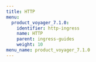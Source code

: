 ```yaml
---
title: HTTP
menu:
  product_voyager_7.1.0:
    identifier: http-ingress
    name: HTTP
    parent: ingress-guides
    weight: 10
menu_name: product_voyager_7.1.0
---
```

